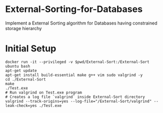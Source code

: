 # External-Sorting-for-Databases
Implement a External Sorting algorithm for Databases having constrained storage hierarchy


# Initial Setup
```
docker run -it --privileged -v $pwd/External-Sort:/External-Sort ubuntu bash
apt-get update
apt-get install build-essential make g++ vim sudo valgrind -y
cd ./External-Sort
make
./Test.exe
# Run valgrind on Test.exe program
# Creates a log file `valgrind` inside External-Sort directory
valgrind --track-origins=yes --log-file="/External-Sort/valgrind" --leak-check=yes ./Test.exe
```
